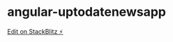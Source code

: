 # angular-uptodatenewsapp

[Edit on StackBlitz ⚡️](https://stackblitz.com/edit/angular-uptodatenewsapp)